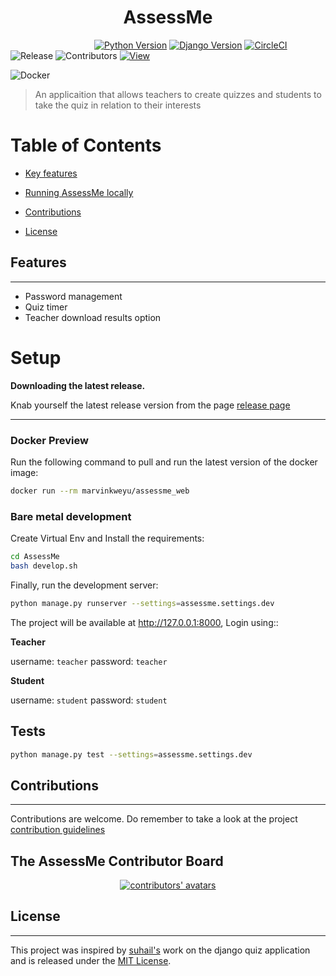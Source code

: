<h1 style="text-align: center;"><span style="font-weight:bold">AssessMe</span></h1>

&nbsp;&nbsp;&nbsp;&nbsp;&nbsp;&nbsp;&nbsp;&nbsp;&nbsp;&nbsp;&nbsp;&nbsp;&nbsp;&nbsp;&nbsp;&nbsp;
&nbsp;&nbsp;&nbsp;&nbsp;&nbsp;&nbsp;&nbsp;&nbsp;&nbsp;&nbsp;&nbsp;&nbsp;&nbsp;&nbsp;&nbsp;&nbsp;
[![Python Version](https://img.shields.io/badge/python-3.7-brightgreen.svg)](https://python.org)
[![Django Version](https://img.shields.io/badge/django-2.2-brightgreen.svg)](https://djangoproject.com)
[![CircleCI](https://circleci.com/gh/MarvinKweyu/AssessMe.svg?style=svg)](https://circleci.com/gh/MarvinKweyu/AssessMe)
![Release](https://img.shields.io/github/v/release/MarvinKweyu/AssessMe?include_prereleases)
![Contributors](https://img.shields.io/github/contributors/MarvinKweyu/AssessMe)
[![View](http://hits.dwyl.com/MarvinKweyu/AssessMe.svg)](http://hits.dwyl.com/MarvinKweyu/AssessMe)

![Docker](https://img.shields.io/docker/pulls/marvinkweyu/assessme_web?logo=AssessMe&style=flat
)


 >An applicaition that allows teachers to create quizzes and students to
 take the quiz in relation to their interests



 # Table of Contents
 - [ Key features](#Features)

 - [ Running AssessMe locally ](#Setup)

 - [Contributions](#Contributions)


 - [License](#License)



## Features
---

- Password management
- Quiz timer
- Teacher download results option


# Setup
**Downloading the latest release.**

Knab yourself the latest release version from the page
[release page](https://github.com/MarvinKweyu/AssessMe/releases)


---
### Docker Preview

Run the following command to pull and run the latest version of the docker image:

```bash
docker run --rm marvinkweyu/assessme_web
```

### Bare metal development


Create Virtual Env and Install the requirements:

```bash
cd AssessMe
bash develop.sh
```

Finally, run the development server:

```bash
python manage.py runserver --settings=assessme.settings.dev
```

The project will be available at http://127.0.0.1:8000, Login using::

**Teacher**

username: `teacher`
password: `teacher`

**Student**

username: `student`
password: `student`

## Tests

```bash
python manage.py test --settings=assessme.settings.dev
```


## Contributions
---
Contributions are welcome.
Do remember to take a look at the project [contribution guidelines](./CONTRIBUTING.md)


## The AssessMe Contributor Board



<div align="center">
    <a href="https://github.com/MarvinKweyu/AssessMe/graphs/contributors">
        <img alt="contributors' avatars" src="https://contrib.rocks/image?repo=MarvinKweyu/AssessMe" />
    </a>
</div>


## License
---

This project was inspired by [suhail's](https://github.com/suhailvs/django-schools) work on the django quiz application and is released under the [MIT License](https://github.com/MarvinKweyu/AssessMe/blob/master/LICENSE).


